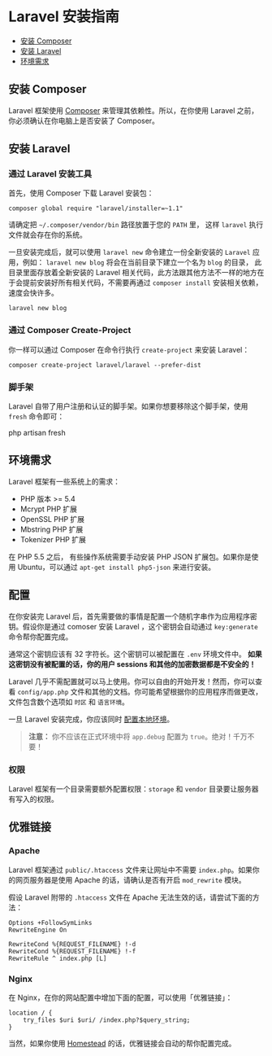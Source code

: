 # Laravel 安装指南

- [安装 Composer](#install-composer)
- [安装 Laravel](#install-laravel)
- [环境需求](#server-requirements)

<a name="install-composer"></a>
## 安装 Composer

Laravel 框架使用 [Composer](http://getcomposer.org) 来管理其依赖性。所以，在你使用 Laravel 之前，你必须确认在你电脑上是否安装了 Composer。

<a name="install-laravel"></a>
## 安装 Laravel

### 通过 Laravel 安装工具

首先，使用 Composer 下载 Laravel 安装包：

	composer global require "laravel/installer=~1.1"

请确定把 `~/.composer/vendor/bin` 路径放置于您的 `PATH` 里， 这样 `laravel` 执行文件就会存在你的系统。

一旦安装完成后，就可以使用 `laravel new` 命令建立一份全新安装的 `Laravel` 应用，例如： `laravel new blog` 将会在当前目录下建立一个名为 `blog` 的目录， 此目录里面存放着全新安装的 Laravel 相关代码，此方法跟其他方法不一样的地方在于会提前安装好所有相关代码，不需要再通过 `composer install` 安装相关依赖，速度会快许多。

	laravel new blog

### 通过 Composer Create-Project

你一样可以通过 Composer 在命令行执行 `create-project` 来安装 Laravel：

	composer create-project laravel/laravel --prefer-dist

### 脚手架

Laravel 自带了用户注册和认证的脚手架。如果你想要移除这个脚手架，使用 `fresh` 命令即可：

   php artisan fresh

<a name="server-requirements"></a>
## 环境需求

Laravel 框架有一些系统上的需求：

- PHP 版本 >= 5.4
- Mcrypt PHP 扩展
- OpenSSL PHP 扩展
- Mbstring PHP 扩展
- Tokenizer PHP 扩展

在 PHP 5.5 之后， 有些操作系统需要手动安装 PHP JSON 扩展包。如果你是使用 Ubuntu，可以通过 `apt-get install php5-json` 来进行安装。

<a name="configuration"></a>
## 配置

在你安装完 Laravel 后，首先需要做的事情是配置一个随机字串作为应用程序密钥。假设你是通过 comoser 安装 Laravel ，这个密钥会自动通过 `key:generate` 命令帮你配置完成。

通常这个密钥应该有 32 字符长。这个密钥可以被配置在 `.env` 环境文件中。 **如果这密钥没有被配置的话，你的用户 sessions 和其他的加密数据都是不安全的！**

Laravel 几乎不需配置就可以马上使用。你可以自由的开始开发！然而，你可以查看 `config/app.php` 文件和其他的文档。你可能希望根据你的应用程序而做更改，文件包含数个选项如 `时区` 和 `语言环境`。

一旦 Laravel 安装完成，你应该同时 [配置本地环境](/docs/{{version}}/configuration#environment-configuration)。

> **注意：** 你不应该在正式环境中将 `app.debug` 配置为 `true`。绝对！千万不要！

<a name="permissions"></a>
### 权限

Laravel 框架有一个目录需要额外配置权限：`storage` 和 `vendor` 目录要让服务器有写入的权限。

<a name="pretty-urls"></a>
## 优雅链接

### Apache

Laravel 框架通过 `public/.htaccess` 文件来让网址中不需要 `index.php`。如果你的网页服务器是使用 Apache 的话，请确认是否有开启 `mod_rewrite` 模块。

假设 Laravel 附带的 `.htaccess` 文件在 Apache 无法生效的话，请尝试下面的方法：

	Options +FollowSymLinks
	RewriteEngine On

	RewriteCond %{REQUEST_FILENAME} !-d
	RewriteCond %{REQUEST_FILENAME} !-f
	RewriteRule ^ index.php [L]

### Nginx

在 Nginx，在你的网站配置中增加下面的配置，可以使用「优雅链接」：

	location / {
		try_files $uri $uri/ /index.php?$query_string;
	}

当然，如果你使用 [Homestead](/docs/{{version}}/homestead) 的话，优雅链接会自动的帮你配置完成。
